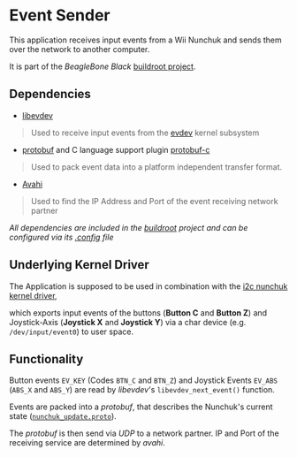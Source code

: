 # Event Sender

This application receives input events from a Wii Nunchuk and sends them over the network
to another computer.

It is part of the _BeagleBone Black_ [buildroot project].

## Dependencies

- [libevdev]

> Used to receive input events from the [evdev] kernel subsystem

- [protobuf] and C language support plugin [protobuf-c]

> Used to pack event data into a platform independent transfer format.

- [Avahi]

> Used to find the IP Address and Port of the event receiving network partner

_All dependencies are included in the [buildroot] project and can be configured via its [.config] file_


## Underlying Kernel Driver
The Application is supposed to be used in combination with the [i2c nunchuk kernel driver],

which exports input events of the buttons (**Button C** and **Button Z**) and Joystick-Axis
(**Joystick X** and **Joystick Y**) via a char device (e.g. `/dev/input/event0`) to user space.

## Functionality
Button events `EV_KEY` (Codes `BTN_C` and `BTN_Z`) and Joystick Events `EV_ABS`
(`ABS_X` and `ABS_Y`) are read by _libevdev_'s `libevdev_next_event()` function.

Events are packed into a _protobuf_, that describes the Nunchuk's current state ([`nunchuk_update.proto`]).

The _protobuf_ is then send via _UDP_ to a network partner.
IP and Port of the receiving service are determined by _avahi_.

[//]: # (Reference Links)
[buildroot]: <https://buildroot.org/>
[evdev]: <https://en.wikipedia.org/wiki/Evdev>
[avahi]: <https://www.avahi.org/>
[libevdev]: <https://www.freedesktop.org/wiki/Software/libevdev/>
[protobuf]: <https://developers.google.com/protocol-buffers/>
[protobuf-c]: <https://github.com/protobuf-c/protobuf-c>

[.config]: <https://bitbucket.org/MarcoHartmann/buildroot_bbb/src/myBBB/.config>
[buildroot project]: <https://bitbucket.org/MarcoHartmann/buildroot_bbb/src>
[i2c nunchuk kernel driver]: <https://bitbucket.org/MarcoHartmann/i2c_nunchuk/src/master/>
[`nunchuk_update.proto`]: <https://bitbucket.org/MarcoHartmann/event_sender/src/master/nunchuk_update.proto>
